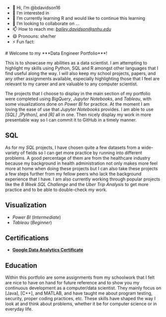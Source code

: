 - 👋 Hi, I’m @bdavidson16
- 👀 I’m interested in 
- 🌱 I’m currently learning R and would like to continue this learning 
- 💞️ I’m looking to collaborate on ...
- 📫 How to reach me: *[bailey.davidson@snhu.edu]()*
- 😄 Pronouns: she/her
- ⚡ Fun fact: 

<!---
bdavidson16/bdavidson16 is a ✨ special ✨ repository because its `README.md` (this file) appears on your GitHub profile.
You can click the Preview link to take a look at your changes.
---># Welcome to my ***Data Engineer Portfolio***!

This is to showcase my abilities as a data scientist. I am attempting to highlight my skills using Python, SQL and R amongst other languages that I find useful along the way. I will also keep my school projects, papers, and any other assignments available, especially highlighting those that I feel are relevant to my career and are valuable to any computer scientist.

The projects that I choose to display in the main section of my portfolio were completed using *BigQuery*, *Jupyter Notebooks*, and *Tableau*, with some visualizations done on *Power BI* for practice. At the moment I am loving the ease of use that *Jupyter Notebooks* provides. I am able to use *[SQL]* ,*[Python]*, and *[R]* all in one. Then nicely display my work in more presentable way so I can commit it to GitHub in a timely manner.

## SQL
As for my *SQL* projects, I have chosen quite a few datasets from a wide-variety of fields so I can get more practice by running into different problems. A good percentage of them are from the healthcare industry because my background in health administration not only makes more feel more at home when doing these projects but I can also take these projects a few steps further from my fellow peers who lack the background experience that I have. I am also currently working through popular projects like the *8 Week SQL Challenge* and the *Uber Trip Analysis* to get more practice and to be able to double-check my work.

## Visualization

  - *Power BI* (*Intermediate*)
  - *Tableau* (*Beginner*)

## Certifications

  - **[Google Data Analytics Certificate](https://coursera.org/share/cca622b30550567720b3a148c4231f77)**

## Education
Within this portfolio are some assignments from my schoolwork that I felt are nice to have on hand for future reference and to show you my continuous development as a computer/data scientist. They mainly focus on [Java], [C++], and MATLAB, and have taught me about program testing, security, proper coding practices, etc. These skills have shaped the way I look at and think about problems, whether it be for computer science or in everyday life.
